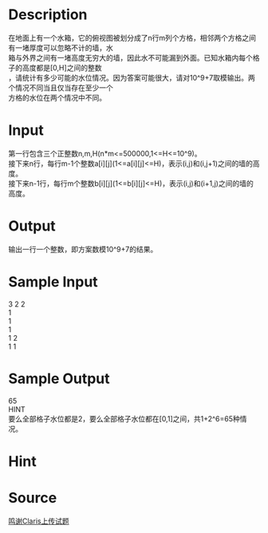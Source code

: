 
# Description

<div class="content"><div>在地面上有一个水箱，它的俯视图被划分成了n行m列个方格，相邻两个方格之间有一堵厚度可以忽略不计的墙，水</div>
<div>箱与外界之间有一堵高度无穷大的墙，因此水不可能漏到外面。已知水箱内每个格子的高度都是[0,H]之间的整数</div>
<div>，请统计有多少可能的水位情况。因为答案可能很大，请对10^9+7取模输出。两个情况不同当且仅当存在至少一个</div>
<div>方格的水位在两个情况中不同。</div>
<div></div>
<p></p></div>

# Input

<div class="content"><div>第一行包含三个正整数n,m,H(n*m&lt;=500000,1&lt;=H&lt;=10^9)。</div>
<div>接下来n行，每行m-1个整数a[i][j](1&lt;=a[i][j]&lt;=H)，表示(i,j)和(i,j+1)之间的墙的高度。</div>
<div>接下来n-1行，每行m个整数b[i][j](1&lt;=b[i][j]&lt;=H)，表示(i,j)和(i+1,j)之间的墙的高度。</div>
<div></div>
<p></p></div>

# Output

<div class="content"><div>输出一行一个整数，即方案数模10^9+7的结果。</div>
<div></div>
<p></p></div>

# Sample Input

<div class="content"><span class="sampledata">3 2 2<br/>
1<br/>
1<br/>
1<br/>
1 2<br/>
1 1</span></div>

# Sample Output

<div class="content"><span class="sampledata">65<br/>
HINT<br/>
要么全部格子水位都是2，要么全部格子水位都在[0,1]之间，共1+2^6=65种情况。</span></div>

# Hint

<div class="content"><p></p></div>

# Source

<div class="content"><p><a href="problemset.php?search=鸣谢Claris上传试题">鸣谢Claris上传试题</a></p></div>

